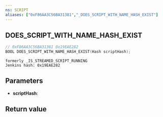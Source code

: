 ```yaml
---
ns: SCRIPT
aliases: ["0xF86AA3C56BA31381","_DOES_SCRIPT_WITH_NAME_HASH_EXIST"]
---
```

## DOES_SCRIPT_WITH_NAME_HASH_EXIST

```c
// 0xF86AA3C56BA31381 0x19EAE282
BOOL DOES_SCRIPT_WITH_NAME_HASH_EXIST(Hash scriptHash);
```

```
formerly _IS_STREAMED_SCRIPT_RUNNING  
Jenkins hash: 0x19EAE282  
```

## Parameters
* **scriptHash**: 

## Return value
